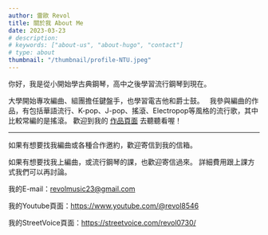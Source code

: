 ```yaml
---
author: 雷歐 Revol
title: 關於我 About Me
date: 2023-03-23
# description:
# keywords: ["about-us", "about-hugo", "contact"]
# type: about
thumbnail: "/thumbnail/profile-NTU.jpeg"
---
```


你好，我是從小開始學古典鋼琴，高中之後學習流行鋼琴到現在。

大學開始專攻編曲、組團擔任鍵盤手，也學習電吉他和爵士鼓。
 
我參與編曲的作品，有包括華語流行、K-pop、J-pop、搖滾、Electropop等風格的流行歌，其中比較常編的是搖滾。
歡迎到我的 [作品頁面](/portfolio/arrangement/all) 去聽聽看喔！

---

如果有想要找我編曲或各種合作邀約，歡迎寄信到我的信箱。

如果有想要找我上編曲，或流行鋼琴的課，也歡迎寄信過來。
詳細費用跟上課方式我們可以再討論。

我的E-mail：<revolmusic23@gmail.com>

我的Youtube頁面：<https://www.youtube.com/@revol8546>

我的StreetVoice頁面：<https://streetvoice.com/revol0730/>